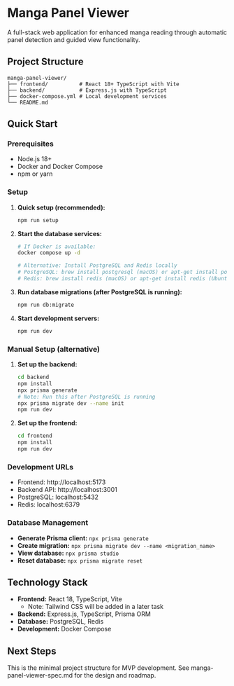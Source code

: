 # Manga Panel Viewer

A full-stack web application for enhanced manga reading through automatic panel detection and guided view functionality.

## Project Structure

```
manga-panel-viewer/
├── frontend/          # React 18+ TypeScript with Vite
├── backend/           # Express.js with TypeScript
├── docker-compose.yml # Local development services
└── README.md
```

## Quick Start

### Prerequisites

- Node.js 18+
- Docker and Docker Compose
- npm or yarn

### Setup

1. **Quick setup (recommended):**
   ```bash
   npm run setup
   ```

2. **Start the database services:**
   ```bash
   # If Docker is available:
   docker compose up -d
   
   # Alternative: Install PostgreSQL and Redis locally
   # PostgreSQL: brew install postgresql (macOS) or apt-get install postgresql (Ubuntu)
   # Redis: brew install redis (macOS) or apt-get install redis (Ubuntu)
   ```

3. **Run database migrations (after PostgreSQL is running):**
   ```bash
   npm run db:migrate
   ```

4. **Start development servers:**
   ```bash
   npm run dev
   ```

### Manual Setup (alternative)

1. **Set up the backend:**
   ```bash
   cd backend
   npm install
   npx prisma generate
   # Note: Run this after PostgreSQL is running
   npx prisma migrate dev --name init
   npm run dev
   ```

2. **Set up the frontend:**
   ```bash
   cd frontend
   npm install
   npm run dev
   ```

### Development URLs

- Frontend: http://localhost:5173
- Backend API: http://localhost:3001
- PostgreSQL: localhost:5432
- Redis: localhost:6379

### Database Management

- **Generate Prisma client:** `npx prisma generate`
- **Create migration:** `npx prisma migrate dev --name <migration_name>`
- **View database:** `npx prisma studio`
- **Reset database:** `npx prisma migrate reset`

## Technology Stack

- **Frontend:** React 18, TypeScript, Vite
  - Note: Tailwind CSS will be added in a later task
- **Backend:** Express.js, TypeScript, Prisma ORM
- **Database:** PostgreSQL, Redis
- **Development:** Docker Compose

## Next Steps

This is the minimal project structure for MVP development. See manga-panel-viewer-spec.md for the design and roadmap.